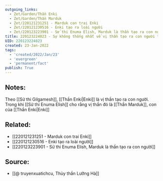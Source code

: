 ```yaml
---
outgoing_links:
  - Zet/Garden/Thần Enki
  - Zet/Garden/Thần Marduk
  - Zet/220121231251 - Marduk con trai Enki
  - Zet/220121230516 - Enki tạo ra loài người
  - Zet/220123223901 - Sử thi Enuma Elish, Marduk là thần tạo ra con người
title: 220123224023 - Sự không thống nhất về vị thần tạo ra con người trong thần thoại Lưỡng Hà
UID: 220123224023
created: 23-Jan-2022
tags:
  - 'created/2022/Jan/23'
  - 'evergreen'
  - 'permanent/fact'
publish: True
---
```

## Notes:
Theo [[Sử thi Gilgamesh]], [[Thần Enki|Enki]] là vị thần tạo ra con người. Trong khi [[Sử thi Enuma Elish]] cho rằng vị thần đó là [[Thần Marduk]], con của [[Thần Enki|Enki]]
## Related:
- [[220121231251 - Marduk con trai Enki]]
- [[220121230516 - Enki tạo ra loài người]]
- [[220123223901 - Sử thi Enuma Elish, Marduk là thần tạo ra con người]]

## Source:
- [[@ truyenxuatichcu, Thủy thần Lưỡng Hà]]


